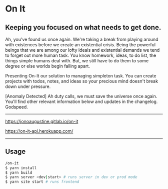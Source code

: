 # On It

Keeping you focused on what needs to get done.
---

Ah, you've found us once again. We're taking a break from playing around with existences before we create an existential crisis. Being the powerful beings that we are among our lofty ideals and existential demands we tend to forget out more human task. You know homework, ideas, to do list, the things simple humans deal with. But, we still have to do them to some degree or else worlds begin falling apart. 

Presenting On-It our solution to managing simpleton task. You can create projects with todos, notes, and ideas so your precious mind doesn't break down under pressure.

[Anomaly Detected] Ah duty calls, we must save the universe once again. You'll find other relevant information below and updates in the changelog. Godspeed.

---
https://jonoaugustine.gitlab.io/on-it

https://on-it-api.herokuapp.com/

---

## Usage

```bash
/on-it
$ yarn install
$ yarn build
$ yarn server <dev|start> # runs server in dev or prod mode
$ yarn site start # runs frontend
```